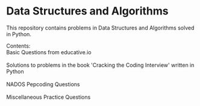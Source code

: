 # Data Structures and Algorithms
This repository contains problems in Data Structures and Algorithms solved in Python.

Contents:
 <br> Basic Questions from educative.io</br>
 <br> Solutions to problems in the book 'Cracking the Coding Interview' written in Python </br>
 <br> NADOS Pepcoding Questions</br>
 <br> Miscellaneous Practice Questions </br>
